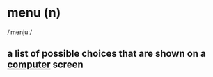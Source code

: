 # menu (n)

/ˈmenjuː/

## a list of possible choices that are shown on a [computer](computer-n.md#an-electronic-machine-that-can-store-organize-and-find-information-do-processes-with-numbers-and-other-data-and-control-other-machines) screen 